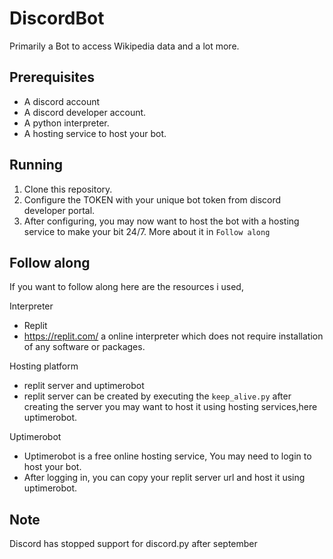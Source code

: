 # DiscordBot
Primarily a Bot to access Wikipedia data and a lot more.

## Prerequisites

- A discord account
- A discord developer account.
- A python interpreter.
- A hosting service to host your bot.

## Running

1. Clone this repository.
2. Configure the TOKEN with your unique bot token from discord developer portal.
3. After configuring, you may now want to host the bot with a hosting service to make your bit 24/7. More about it in `Follow along`
## Follow along

If you want to follow along here are the resources i used,

Interpreter

- Replit
- https://replit.com/ a online interpreter which does not require installation of any software or packages.

Hosting platform

- replit server and uptimerobot
- replit server can be created by executing the `keep_alive.py`
after creating the server you may want to host it using hosting services,here uptimerobot.

Uptimerobot

- Uptimerobot is a free online hosting service, You may need to login to host your bot.
- After logging in, you can copy your replit server url and host it using uptimerobot. 

## Note

Discord has stopped support for discord.py after september
